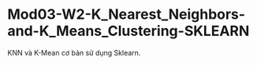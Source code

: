 # Mod03-W2-K_Nearest_Neighbors-and-K_Means_Clustering-SKLEARN
KNN và K-Mean cơ bản sử dụng Sklearn.
